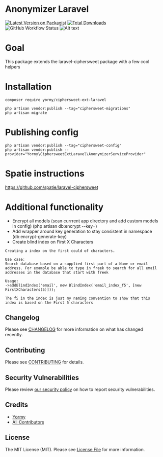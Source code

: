 # Anonymizer Laravel

[![Latest Version on Packagist](https://img.shields.io/packagist/v/yormy/ciphersweet-ext-laravel.svg?style=flat-square)](https://packagist.org/packages/yormy/ciphersweet-ext-laravel)
[![Total Downloads](https://img.shields.io/packagist/dt/yormy/ciphersweet-ext-laravel.svg?style=flat-square)](https://packagist.org/packages/yormy/ciphersweet-ext-laravel)
![GitHub Workflow Status](https://img.shields.io/github/workflow/status/facade/ignition/run-php-tests?label=Tests)
![Alt text](./coverage.svg)

# Goal
This package extends the laravel-ciphersweet package with a few cool helpers

# Installation
```
composer require yormy/ciphersweet-ext-laravel

php artisan vendor:publish --tag="ciphersweet-migrations"
php artisan migrate
```

# Publishing config
```
php artisan vendor:publish --tag="ciphersweet-config"
php artisan vendor:publish --provider="Yormy\CiphersweetExtLaravel\AnonymizerServiceProvider"
```

# Spatie instructions
https://github.com/spatie/laravel-ciphersweet

# Additional functionality
- Encrypt all models (scan currrent app directory and add custom models in config) (php artisan db:encrypt --key=)
- Add wrapper around key generation to stay consistent in namespace (db:encrypt-generate-key)
- Create blind index on First X Characters

```
Creating a index on the first could of characters.

Use case:
Search database based on a supplied first part of a Name or email address. For example be able to type in freek to search for all email addresses in the database that start with freek

Usage:
->addBlindIndex('email', new BlindIndex('email_index_f5', [new FirstXCharacters(5)]));

The f5 in the index is just my naming convention to show that this index is based on the First 5 characters
```


## Changelog

Please see [CHANGELOG](CHANGELOG.md) for more information on what has changed recently.

## Contributing

Please see [CONTRIBUTING](.github/CONTRIBUTING.md) for details.

## Security Vulnerabilities

Please review [our security policy](../../security/policy) on how to report security vulnerabilities.

## Credits

- [Yormy](https://gitlab.com/yormy)
- [All Contributors](../../contributors)

## License

The MIT License (MIT). Please see [License File](LICENSE.md) for more information.
